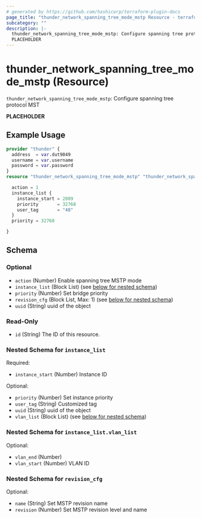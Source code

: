 ```yaml
---
# generated by https://github.com/hashicorp/terraform-plugin-docs
page_title: "thunder_network_spanning_tree_mode_mstp Resource - terraform-provider-thunder"
subcategory: ""
description: |-
  thunder_network_spanning_tree_mode_mstp: Configure spanning tree protocol MST
  PLACEHOLDER
---
```


# thunder_network_spanning_tree_mode_mstp (Resource)

`thunder_network_spanning_tree_mode_mstp`: Configure spanning tree protocol MST

__PLACEHOLDER__

## Example Usage

```terraform
provider "thunder" {
  address  = var.dut9049
  username = var.username
  password = var.password
}
resource "thunder_network_spanning_tree_mode_mstp" "thunder_network_spanning_tree_mode_mstp" {

  action = 1
  instance_list {
    instance_start = 2809
    priority       = 32768
    user_tag       = "48"
  }
  priority = 32768

}
```

<!-- schema generated by tfplugindocs -->
## Schema

### Optional

- `action` (Number) Enable spanning tree MSTP mode
- `instance_list` (Block List) (see [below for nested schema](#nestedblock--instance_list))
- `priority` (Number) Set bridge priority
- `revision_cfg` (Block List, Max: 1) (see [below for nested schema](#nestedblock--revision_cfg))
- `uuid` (String) uuid of the object

### Read-Only

- `id` (String) The ID of this resource.

<a id="nestedblock--instance_list"></a>
### Nested Schema for `instance_list`

Required:

- `instance_start` (Number) Instance ID

Optional:

- `priority` (Number) Set instance priority
- `user_tag` (String) Customized tag
- `uuid` (String) uuid of the object
- `vlan_list` (Block List) (see [below for nested schema](#nestedblock--instance_list--vlan_list))

<a id="nestedblock--instance_list--vlan_list"></a>
### Nested Schema for `instance_list.vlan_list`

Optional:

- `vlan_end` (Number)
- `vlan_start` (Number) VLAN ID



<a id="nestedblock--revision_cfg"></a>
### Nested Schema for `revision_cfg`

Optional:

- `name` (String) Set MSTP revision name
- `revision` (Number) Set MSTP revision level and name


